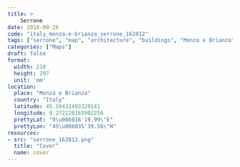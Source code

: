 ```yaml
---
title: > 
    Serrone
date: 2018-09-26
code: "italy_monza-e-brianza_serrone_162812"
tags: ["serrone", "map", "architecture", "buildings", "Monza e Brianza", "Italy"]
categories: ["Maps"]
draft: false
format:
  width: 210
  height: 297
  unit: 'mm'
location:
  place: "Monza e Brianza"
  country: "Italy"
  latitude: 45.59432493329141
  longitude: 9.272220165902256
  prettyLat: "9\u00b016'19.99\"E"
  prettyLon: "45\u00b035'39.56\"N"
resources:
- src: "serrone_162812.png"
  title: "Cover"
  name: cover
---
```

